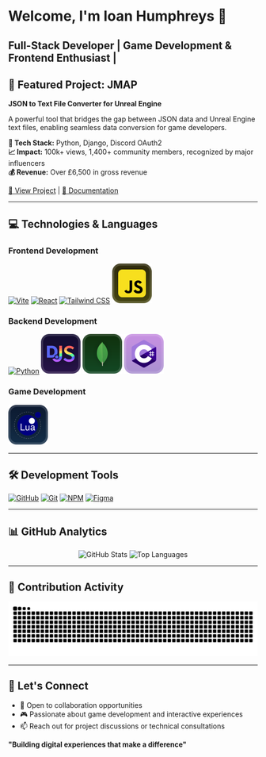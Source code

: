 # Welcome, I'm Ioan Humphreys 👋

**Full-Stack Developer** | **Game Development & Frontend Enthusiast** |
---

## 🚀 Featured Project: JMAP

**JSON to Text File Converter for Unreal Engine**

A powerful tool that bridges the gap between JSON data and Unreal Engine text files, enabling seamless data conversion for game developers.

**🔧 Tech Stack:** Python, Django, Discord OAuth2  
**📈 Impact:** 100k+ views, 1,400+ community members, recognized by major influencers  
**💰 Revenue:** Over £6,500 in gross revenue  

[🔗 View Project](#) | [📖 Documentation](#)

---

## 💻 Technologies & Languages

### Frontend Development
[![Vite](https://github.com/user-attachments/assets/cb9ef3ca-c2d7-45d1-976c-f045436b4e0f)](https://vite.dev/)
[![React](https://github.com/user-attachments/assets/d26fb075-af79-47b8-bf24-031f5d4a1f3f)](https://react.dev/)
[![Tailwind CSS](https://github.com/user-attachments/assets/4dbcf251-269e-4b88-8b27-4d4e7bff6943)](https://tailwindcss.com/)
[![JavaScript](https://raw.githubusercontent.com/IoanHumphreys/IoanHumphreys/5a8ca06bb3439fca725aa719c3a281ccc084dea5/assets/js-logo.svg)](https://www.javascript.com/)

### Backend Development
[![Python](https://github.com/user-attachments/assets/7acdb88e-88b1-4a0e-bc35-a84eae08bd37)](https://www.python.org/)
[![Discord.js](https://raw.githubusercontent.com/IoanHumphreys/IoanHumphreys/5a8ca06bb3439fca725aa719c3a281ccc084dea5/assets/discordjs-logo.svg)](https://discord.js.org/)
[![MongoDB](https://raw.githubusercontent.com/IoanHumphreys/IoanHumphreys/5a8ca06bb3439fca725aa719c3a281ccc084dea5/assets/mongo.svg)](https://www.mongodb.com/)
[![C#](https://raw.githubusercontent.com/IoanHumphreys/IoanHumphreys/9d6d8cd0dd90a6b0ab54a3fc1164129acec7bfcf/assets/c%23-logo.svg)](https://dotnet.microsoft.com/en-us/apps/aspnet/web-apps/)

### Game Development
[![Lua](https://raw.githubusercontent.com/IoanHumphreys/IoanHumphreys/ab1954cb8e8cbe6a9448dce1d4ddda0e99897957/assets/lua-logo.svg)](https://www.lua.org/)

---

## 🛠️ Development Tools

[![GitHub](https://github.com/user-attachments/assets/53f3314e-1095-4187-ac35-b6a98350403f)](https://github.com/IoanHumphreys)
[<img alt="Git" height="40" src="https://cdn.jsdelivr.net/npm/@intergrav/devins-badges@3/assets/compact-minimal/available/git_vector.svg">](https://git-scm.com/)
[<img alt="NPM" height="40" src="https://cdn.jsdelivr.net/npm/@intergrav/devins-badges@3/assets/compact-minimal/available/npm_vector.svg">](https://www.npmjs.com/)
[![Figma](https://camo.githubusercontent.com/7f0a31ba50bfac03069490080b0d789ba6a9738b9b6d68645aeaf174d122bc14/68747470733a2f2f6c69656f6e73747564696f732e6769746875622e696f2f6173736574732f76312f62616467652f636f6d706163742d6d696e696d616c2f7376672f6669676d612e737667)](https://figma.com/)

---

## 📊 GitHub Analytics

<div align="center">
 <img src="https://github-readme-stats.vercel.app/api?username=IoanHumphreys&include_all_commits=true&count_private=true&show_icons=true&theme=github_dark&custom_title=My%20GitHub%20Stats" alt="GitHub Stats" />
 <img src="https://github-readme-stats.vercel.app/api/top-langs?username=IoanHumphreys&show_icons=true&locale=en&layout=compact&theme=github_dark&custom_title=Most%20Used%20Languages" alt="Top Languages" />
</div>

---

## 🐍 Contribution Activity

<div align="center">
 <img src="https://raw.githubusercontent.com/IoanHumphreys/IoanHumphreys/94db525af4329a1d46bf81dcc745907d45c89575/snake.svg" alt="Snake animation" />
</div>

---

## 🤝 Let's Connect

- 💼 Open to collaboration opportunities
- 🎮 Passionate about game development and interactive experiences
- 📫 Reach out for project discussions or technical consultations

**"Building digital experiences that make a difference"**
